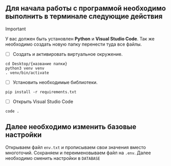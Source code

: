 ## Для начала работы с программой необходимо выполнить в терминале следующие действия

> [!IMPORTANT]
> У вас должен быть установлен **Python** и **Visual Studio Code**. Так же необходимо создать новую папку перенести туда все файлы.


- [ ] Создать и активировать виртуальное окружение.

```
cd Desktop/{название папки}
python3 venv venv
. venv/bin/activate
```

- [ ] Установить необходимые библиотеки.

```
pip install -r requirements.txt
```

- [ ] Открыть Visual Studio Code

```
code .
```

## Далее необходимо изменить базовые настройки

Открываем файл ```env.txt``` и прописываем свои значения вместо многоточий. Сохраняем и переименовываем файл на ```.env```. Далее необходимо сменить настройки в ```DATABASE```


